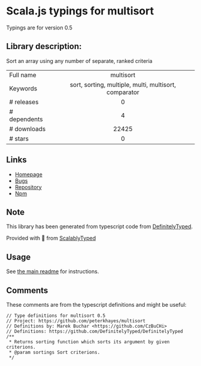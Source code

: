 
# Scala.js typings for multisort

Typings are for version 0.5

## Library description:
Sort an array using any number of separate, ranked criteria

|                    |                 |
| ------------------ | :-------------: |
| Full name          | multisort |
| Keywords           | sort, sorting, multiple, multi, multisort, comparator |
| # releases         | 0 |
| # dependents       | 4 |
| # downloads        | 22425 |
| # stars            | 0 |

## Links
- [Homepage](https://github.com/peterkhayes/multisort)
- [Bugs](https://github.com/peterkhayes/multisort/issues)
- [Repository](https://github.com/peterkhayes/multisort)
- [Npm](https://www.npmjs.com/package/multisort)
    


## Note
This library has been generated from typescript code from [DefinitelyTyped](https://definitelytyped.org).

Provided with :purple_heart: from [ScalablyTyped](https://github.com/oyvindberg/ScalablyTyped)

## Usage
See [the main readme](../../readme.md) for instructions.

## Comments

These comments are from the typescript definitions and might be useful:
```
// Type definitions for multisort 0.5
// Project: https://github.com/peterkhayes/multisort
// Definitions by: Marek Buchar <https://github.com/CzBuCHi>
// Definitions: https://github.com/DefinitelyTyped/DefinitelyTyped
/**
 * Returns sorting function which sorts its argument by given criterions.
 * @param sortings Sort criterions.
 */

```

